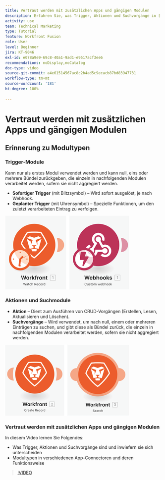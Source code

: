 ```yaml
---
title: Vertraut werden mit zusätzlichen Apps und gängigen Modulen
description: Erfahren Sie, was Trigger, Aktionen und Suchvorgänge in [!DNL Adobe Workfront Fusion]sind und wie Modultypen in verschiedenen App-Connectoren funktionieren.
activity: use
team: Technical Marketing
type: Tutorial
feature: Workfront Fusion
role: User
level: Beginner
jira: KT-9046
exl-id: e078a9e9-69c8-40a1-9ad1-e9517acf3ee6
recommendations: noDisplay,noCatalog
doc-type: video
source-git-commit: a4e61514567ac8c2b4ad5c9ecacb87bd83947731
workflow-type: tm+mt
source-wordcount: '181'
ht-degree: 100%

---
```


# Vertraut werden mit zusätzlichen Apps und gängigen Modulen

## Erinnerung zu Modultypen

### Trigger-Module

Kann nur als erstes Modul verwendet werden und kann null, eins oder mehrere Bündel zurückgeben, die einzeln in nachfolgenden Modulen verarbeitet werden, sofern sie nicht aggregiert werden.

* **Sofortiger Trigger** (mit Blitzsymbol) – Wird sofort ausgelöst, je nach Webhook.
* **Geplanter Trigger** (mit Uhrensymbol) – Spezielle Funktionen, um den zuletzt verarbeiteten Eintrag zu verfolgen.

![Ein Bild von Trigger-Modulen](assets/beyond-basic-modules-1.png)

### Aktionen und Suchmodule

* **Aktion** – Dient zum Ausführen von CRUD-Vorgängen (Erstellen, Lesen, Aktualisieren und Löschen).
* **Suchvorgänge** – Wird verwendet, um nach null, einem oder mehreren Einträgen zu suchen, und gibt diese als Bündel zurück, die einzeln in nachfolgenden Modulen verarbeitet werden, sofern sie nicht aggregiert werden.

![Bild von Aktions- und Suchmodulen](assets/beyond-basic-modules-2.png)

### Vertraut werden mit zusätzlichen Apps und gängigen Modulen

In diesem Video lernen Sie Folgendes:

* Was Trigger, Aktionen und Suchvorgänge sind und inwiefern sie sich unterscheiden
* Modultypen in verschiedenen App-Connectoren und deren Funktionsweise

>[!VIDEO](https://video.tv.adobe.com/v/335287/?quality=12&learn=on)
